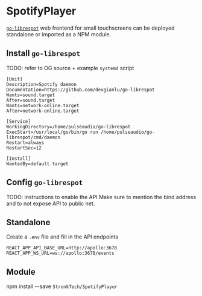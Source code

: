 # SpotifyPlayer
[`go-librespot`](https://github.com/devgianlu/go-librespot) web frontend for small touchscreens
can be deployed standalone or imported as a NPM module.

## Install `go-librespot`
TODO: refer to OG source + example `systemd` script
```
[Unit]
Description=Spotify daemon
Documentation=https://github.com/devgianlu/go-librespot
Wants=sound.target
After=sound.target
Wants=network-online.target
After=network-online.target

[Service]
WorkingDirectory=/home/pulseaudio/go-librespot
ExecStart=/usr/local/go/bin/go run /home/pulseaudio/go-librespot/cmd/daemon
Restart=always
RestartSec=12

[Install]
WantedBy=default.target
```

## Config `go-librespot`
TODO: instructions to enable the API
Make sure to mention the bind address and to not expose API to public net.

## Standalone

Create a `.env` file and fill in the API endpoints
```
REACT_APP_API_BASE_URL=http://apollo:3678
REACT_APP_WS_URL=ws://apollo:3678/events
```


## Module

npm install --save `StronkTech/SpotifyPlayer`
